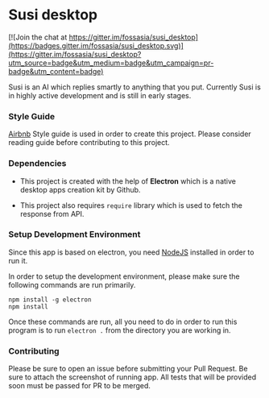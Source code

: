 # Susi desktop

[![Join the chat at https://gitter.im/fossasia/susi_desktop](https://badges.gitter.im/fossasia/susi_desktop.svg)](https://gitter.im/fossasia/susi_desktop?utm_source=badge&utm_medium=badge&utm_campaign=pr-badge&utm_content=badge)

Susi is an AI which replies smartly to anything that you put. Currently Susi is in highly active development and is still in early stages.

### Style Guide
[Airbnb](https://github.com/airbnb/javascript) Style guide is used in order to create this project. Please consider reading guide before contributing to this project.

### Dependencies

* This project is created with the help of **Electron** which is a native desktop apps creation kit by Github.

* This project also requires `require` library which is used to fetch the response from API.

### Setup Development Environment

Since this app is based on electron, you need [NodeJS](https://nodejs.org) installed in order to run it.

In order to setup the development environment, please make sure the following commands are run primarily.

```shell
npm install -g electron
npm install
```

Once these commands are run, all you need to do in order to run this program is to run `electron .` from the directory you are working in.

### Contributing

Please be sure to open an issue before submitting your Pull Request. Be sure to attach the screenshot of running app. All tests that will be provided soon must be passed for PR to be merged.
